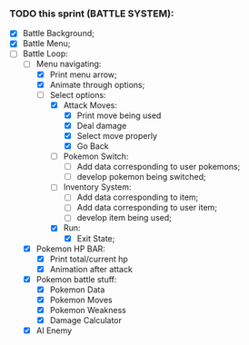 ### TODO this sprint (BATTLE SYSTEM):

- [x]   Battle Background;
- [x]   Battle Menu;
- [ ]   Battle Loop:
    - [ ]   Menu navigating:
        - [x] Print menu arrow;
        - [x] Animate through options;
        - [ ] Select options:
            - [x] Attack Moves:
                - [x] Print move being used
                - [x] Deal damage
                - [x] Select move properly
                - [x] Go Back
            - [ ] Pokemon Switch:
                - [ ] Add data corresponding to user pokemons;
                - [ ] develop pokemon being switched;
            - [ ] Inventory System:
                - [ ] Add data corresponding to item;
                - [ ] Add data corresponding to user item;
                - [ ] develop item being used;
             - [x] Run:
                - [x] Exit State;
            
    - [x]   Pokemon HP BAR:
        - [x] Print total/current hp
        - [x] Animation after attack
    - [x]   Pokemon battle stuff:
        - [x] Pokemon Data
        - [x] Pokemon Moves
        - [x] Pokemon Weakness
        - [x] Damage Calculator
    - [x] AI Enemy

<!-- TODO: fix bug: -->
<!-- NAVIGATING IN AND OUT ATTACK MENU (FIXED) -->
<!--  bug: return to main menu after attack (FIXED) -->


<!-- TODO ADD NEW POKEMONS -->